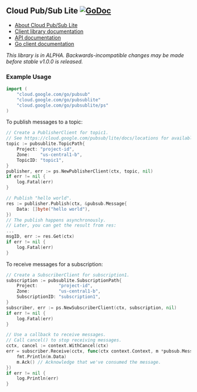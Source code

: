 ## Cloud Pub/Sub Lite [![GoDoc](https://godoc.org/cloud.google.com/go/pubsublite?status.svg)](https://pkg.go.dev/cloud.google.com/go/pubsublite)

- [About Cloud Pub/Sub Lite](https://cloud.google.com/pubsub/lite)
- [Client library documentation](https://cloud.google.com/pubsub/lite/docs/reference/libraries)
- [API documentation](https://cloud.google.com/pubsub/lite/docs/apis)
- [Go client documentation](https://pkg.go.dev/cloud.google.com/go/pubsublite)

*This library is in ALPHA. Backwards-incompatible changes may be made before
 stable v1.0.0 is released.*

### Example Usage

[snip]:# (imports)
```go
import (
	"cloud.google.com/go/pubsub"
	"cloud.google.com/go/pubsublite"
	"cloud.google.com/go/pubsublite/ps"
)
```

To publish messages to a topic:

[snip]:# (publish)
```go
// Create a PublisherClient for topic1.
// See https://cloud.google.com/pubsub/lite/docs/locations for available zones.
topic := pubsublite.TopicPath{
    Project: "project-id",
    Zone:    "us-central1-b",
    TopicID: "topic1",
}
publisher, err := ps.NewPublisherClient(ctx, topic, nil)
if err != nil {
    log.Fatal(err)
}

// Publish "hello world".
res := publisher.Publish(ctx, &pubsub.Message{
	Data: []byte("hello world"),
})
// The publish happens asynchronously.
// Later, you can get the result from res:
...
msgID, err := res.Get(ctx)
if err != nil {
	log.Fatal(err)
}
```

To receive messages for a subscription:

[snip]:# (subscribe)
```go
// Create a SubscriberClient for subscription1.
subscription := pubsublite.SubscriptionPath{
    Project:        "project-id",
    Zone:           "us-central1-b",
    SubscriptionID: "subscription1",
}
subscriber, err := ps.NewSubscriberClient(ctx, subscription, nil)
if err != nil {
	log.Fatal(err)
}

// Use a callback to receive messages.
// Call cancel() to stop receiving messages.
cctx, cancel := context.WithCancel(ctx)
err = subscriber.Receive(cctx, func(ctx context.Context, m *pubsub.Message) {
	fmt.Println(m.Data)
	m.Ack() // Acknowledge that we've consumed the message.
})
if err != nil {
	log.Println(err)
}
```
